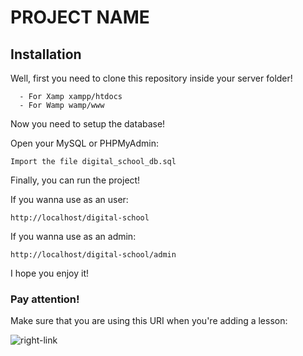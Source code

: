 # PROJECT NAME

## Installation

Well, first you need to clone this repository inside your server folder!

```
  - For Xamp xampp/htdocs
  - For Wamp wamp/www
```

Now you need to setup the database!

Open your MySQL or PHPMyAdmin:

```
Import the file digital_school_db.sql
```

Finally, you can run the project!

If you wanna use as an user:

```
http://localhost/digital-school
```

If you wanna use as an admin:

```
http://localhost/digital-school/admin
```

I hope you enjoy it!

### Pay attention!

Make sure that you are using this URI when you're adding a lesson:

![right-link](https://user-images.githubusercontent.com/85764820/212764356-58e09e0c-b96f-4163-b1fa-6904dbcadc6a.PNG)

